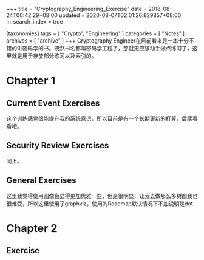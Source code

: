 +++
title = "Cryptography_Engineering_Exercise"
date = 2018-08-24T00:42:29+08:00
updated = 2020-08-07T02:01:26.829857+08:00
in_search_index = true

[taxonomies]
tags = [ "Crypto", "Engineering",]
categories = [ "Notes",]
archives = [ "archive",]
+++
Cryptography Engineer在目前看来是一本十分不错的讲密码学的书。既然书名都叫密码学工程了，那就更应该动手做点练习了，这里就是用于存放部分练习以及索引的。

<!-- more -->

# Chapter 1

## Current Event Exercises

这个训练感觉很能提升我的系统意识，所以目前是有一个长期更新的打算，后续看看吧。

## Security Review Exercises

同上。

## General Exercises 

这里我觉得使用图像会显得更加优雅一些，但是很明显，让我去做那么多树图我也很难受，所以这里使用了graphviz，使用的Roadmap默认情况下不加说明是dot



# Chapter 2

## Exercise